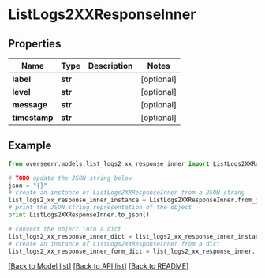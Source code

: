 # ListLogs2XXResponseInner


## Properties

Name | Type | Description | Notes
------------ | ------------- | ------------- | -------------
**label** | **str** |  | [optional] 
**level** | **str** |  | [optional] 
**message** | **str** |  | [optional] 
**timestamp** | **str** |  | [optional] 

## Example

```python
from overseerr.models.list_logs2_xx_response_inner import ListLogs2XXResponseInner

# TODO update the JSON string below
json = "{}"
# create an instance of ListLogs2XXResponseInner from a JSON string
list_logs2_xx_response_inner_instance = ListLogs2XXResponseInner.from_json(json)
# print the JSON string representation of the object
print ListLogs2XXResponseInner.to_json()

# convert the object into a dict
list_logs2_xx_response_inner_dict = list_logs2_xx_response_inner_instance.to_dict()
# create an instance of ListLogs2XXResponseInner from a dict
list_logs2_xx_response_inner_form_dict = list_logs2_xx_response_inner.from_dict(list_logs2_xx_response_inner_dict)
```
[[Back to Model list]](../README.md#documentation-for-models) [[Back to API list]](../README.md#documentation-for-api-endpoints) [[Back to README]](../README.md)


